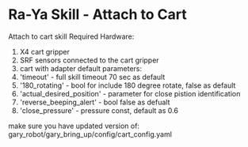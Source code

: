 # Ra-Ya Skill - Attach to Cart

Attach to cart skill
Required Hardware:
1. X4 cart gripper 
2. SRF sensors connected to the cart gripper
3. cart with adapter
default parameters:
1. 'timeout' - full skill timeout 70 sec as default
2. '180_rotating' - bool for include 180 degree rotate, false as default
3. 'actual_desired_position' - parameter for close pistion identification
4. 'reverse_beeping_alert' - bool false as defualt
5. 'close_pressure' - pressure const, default as 0.6

make sure you have updated version of:
gary_robot/gary_bring_up/config/cart_config.yaml




